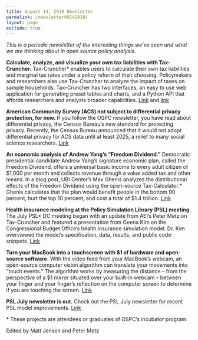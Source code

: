```yaml
---
title: August 14, 2019 Newsletter
permalink: /newsletter08142019/
layout: page
exclude: true
---
```

*This is a periodic newsletter of the interesting things we’ve seen and what we are thinking about in open source policy analysis.*

**Calculate, analyze, and visualize your own tax liabilities with Tax-Cruncher.** Tax-Cruncher* enables users to calculate their own tax liabilities and marginal tax rates under a policy reform of their choosing. Policymakers and researchers also use Tax-Cruncher to analyze the impact of taxes on sample households. Tax-Cruncher has two interfaces, an easy to use web application for generating preset tables and charts, and a Python API that affords researchers and analysts broader capabilities. [Link](https://www.compmodels.org/PSLmodels/Tax-Cruncher/) and [link](https://github.com/PSLmodels/Tax-Cruncher) 

**American Community Survey (ACS) not subject to differential privacy protection, for now.** If you follow the OSPC newsletter, you have read about differential privacy, the Census Bureau’s new standard for protecting privacy. Recently, the Census Bureau announced that it would not adopt differential privacy for ACS data until at least 2025, a relief to many social science researchers. [Link](https://www.census.gov/newsroom/blogs/random-samplings/2019/07/boost-safeguards.html)

**An economic analysis of Andrew Yang’s “Freedom Dividend.”** Democratic presidential candidate Andrew Yang’s signature economic plan, called the Freedom Dividend, offers a universal basic income to every adult citizen of $1,000 per month and collects revenue through a value added tax and other means. In a blog post, UBI Center’s Max Ghenis analyzes the distributional effects of the Freedom Dividend using the open-source Tax-Calculator.* Ghenis calculates that the plan would benefit people in the bottom 90 percent, hurt the top 10 percent, and cost a total of $1.4 trillion. [Link](https://medium.com/ubicenter/distributional-analysis-of-andrew-yangs-freedom-dividend-d8dab818bf1b)

**Health insurance modeling at the Policy Simulation Library (PSL) meeting.** The July PSL* DC meeting began with an update from AEI’s Peter Metz on Tax-Cruncher and featured a presentation from Geena Kim on the Congressional Budget Office’s health insurance simulation model. Dr. Kim overviewed the model’s specification, data, results, and public code snippets. [Link](http://www.aei.org/events/the-policy-simulation-library-dc-meeting-the-congressional-budget-offices-new-health-insurance-model/)

**Turn your MacBook into a touchscreen with $1 of hardware and open-source software.** With the video feed from your MacBook’s webcam, an open-source computer vision algorithm can translate your movements into “touch events.” The algorithm works by measuring the distance – from the perspective of a $1 mirror situated over your built-in webcam – between your finger and your finger’s reflection on the computer screen to determine if you are touching the screen. [Link](https://www.anishathalye.com/2018/04/03/macbook-touchscreen/)

**PSL July newsletter is out.** Check out the PSL July newsletter for recent PSL model improvements. [Link](https://www.pslmodels.org/Newsletter/archive.html) 

<p>&ast; These projects are attendees or graduates of OSPC’s incubator program.</p>

Edited by Matt Jensen and Peter Metz